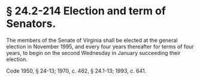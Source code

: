 # § 24.2-214 Election and term of Senators.

<p>The members of the Senate of Virginia shall be elected at the general election in November 1995, and every four years thereafter for terms of four years, to begin on the second Wednesday in January succeeding their election.</p><p>Code 1950, § 24-13; 1970, c. 462, § 24.1-13; 1993, c. 641.</p>
